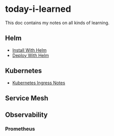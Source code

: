 # today-i-learned

This doc contains my notes on all kinds of learning. 

## Helm
- [Install With Helm](./helm/Install-With-Helm.md)
- [Deploy With Helm](./helm/Deploy-With-Helm.md)

## Kubernetes
- [Kubernetes Ingress Notes](./kubernetes/Ingress.md)

## Service Mesh

## Observability

### Prometheus
